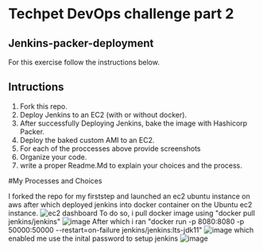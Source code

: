 ﻿# Techpet DevOps challenge part 2
## Jenkins-packer-deployment
For this exercise follow the instructions below.
## Intructions
1. Fork this repo.
2. Deploy Jenkins to an EC2 (with or without docker).
3. After successfully Deploying Jenkins, bake the image with Hashicorp Packer.
4. Deploy the baked custom AMI to an EC2.
5. For each of the proccesses above provide screenshots
6. Organize your code.
7. write a proper Readme.Md to explain your choices and the process.

#My Processes and Choices

I forked the repo for my firststep and launched an ec2 ubuntu instance on aws after which deployed jenkins into docker container on the Ubuntu ec2 instance.
![ec2 dashboard](https://user-images.githubusercontent.com/78386380/173275387-c90702e9-c190-4f8c-81a4-4935d786ba04.PNG)
To do so, i pull docker image using "docker pull jenkins/jenkins" ![image](https://user-images.githubusercontent.com/78386380/173279004-fa5fc23f-d076-4601-a649-ab86e3ffd9ed.png)
After which i ran "docker run -p 8080:8080 -p 50000:50000 --restart=on-failure jenkins/jenkins:lts-jdk11" ![image](https://user-images.githubusercontent.com/78386380/173279335-ad4c325c-9993-4b88-9911-cf1c4cda50a5.png) which enabled me use the inital password to setup jenkins ![image](https://user-images.githubusercontent.com/78386380/173279469-06968924-f030-42f3-ab78-0f1c68624b91.png)
